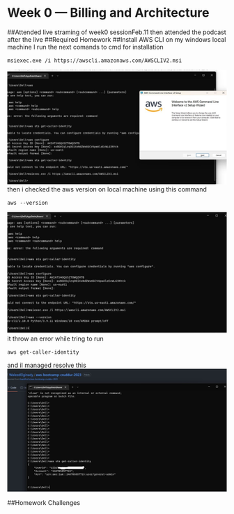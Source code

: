 # Week 0 — Billing and Architecture
##Attended live straming of week0 sessionFeb.11 then attended the podcast after the live
##Required Homework
##Install AWS CLI on my windows local machine
I run the next comands to cmd for installation
```
msiexec.exe /i https://awscli.amazonaws.com/AWSCLIV2.msi
```
![install cli on my local machine](assets/install%20cli%20on%20my%20local%20machine.jpg)
then i checked the aws version on local machine using this command
```
aws --version
```
![checking aws version on local machine](assets/checking%20aws%20version%20on%20local%20machine.jpg)
it throw an error while tring to run 
```
aws get-caller-identity
```
and iI managed resolve this
![aws sts get-caller-id](assets/aws%20sts%20get-caller-id.jpg)






##Homework Challenges

